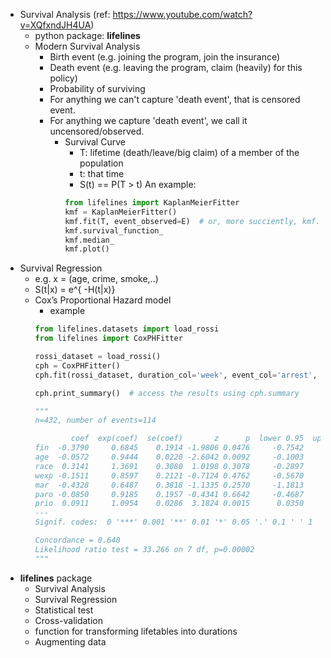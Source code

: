 

- Survival Analysis (ref: https://www.youtube.com/watch?v=XQfxndJH4UA)
  - python package: **lifelines**
  - Modern Survival Analysis
    - Birth event (e.g. joining the program, join the insurance)
    - Death event (e.g. leaving the program, claim (heavily) for this policy)
    - Probability of surviving
    - For anything we can't capture 'death event', that is censored event.
    - For anything we capture 'death event', we call it uncensored/observed.
      - Survival Curve
        - T: lifetime (death/leave/big claim) of a member of the population
        - t: that time
        - S(t) == P(T > t)
        An example:
        ```python
        from lifelines import KaplanMeierFitter
        kmf = KaplanMeierFitter()
        kmf.fit(T, event_observed=E)  # or, more succiently, kmf.fit(T, E)
        kmf.survival_function_
        kmf.median_
        kmf.plot()
        ```
- Survival Regression
  - e.g. x = (age, crime, smoke,..)
  - S(t|x) = e^{ -H(t|x)}
  - Cox’s Proportional Hazard model
    - example
    ```python
    from lifelines.datasets import load_rossi
    from lifelines import CoxPHFitter

    rossi_dataset = load_rossi()
    cph = CoxPHFitter()
    cph.fit(rossi_dataset, duration_col='week', event_col='arrest', show_progress=True)

    cph.print_summary()  # access the results using cph.summary

    """
    n=432, number of events=114

            coef  exp(coef)  se(coef)       z      p  lower 0.95  upper 0.95
    fin  -0.3790     0.6845    0.1914 -1.9806 0.0476     -0.7542     -0.0039   *
    age  -0.0572     0.9444    0.0220 -2.6042 0.0092     -0.1003     -0.0142  **
    race  0.3141     1.3691    0.3080  1.0198 0.3078     -0.2897      0.9180
    wexp -0.1511     0.8597    0.2121 -0.7124 0.4762     -0.5670      0.2647
    mar  -0.4328     0.6487    0.3818 -1.1335 0.2570     -1.1813      0.3157
    paro -0.0850     0.9185    0.1957 -0.4341 0.6642     -0.4687      0.2988
    prio  0.0911     1.0954    0.0286  3.1824 0.0015      0.0350      0.1472  **
    ---
    Signif. codes:  0 '***' 0.001 '**' 0.01 '*' 0.05 '.' 0.1 ' ' 1

    Concordance = 0.640
    Likelihood ratio test = 33.266 on 7 df, p=0.00002
    """
    ```
- **lifelines** package
  - Survival Analysis
  - Survival Regression
  - Statistical test
  - Cross-validation
  - function for transforming lifetables into durations
  - Augmenting data
